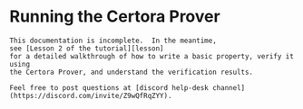 Running the Certora Prover
==========================

```{todo}
This documentation is incomplete.  In the meantime,
see [Lesson 2 of the tutorial][lesson]
for a detailed walkthrough of how to write a basic property, verify it using
the Certora Prover, and understand the verification results.

Feel free to post questions at [discord help-desk channel](https://discord.com/invite/Z9wQfRqZYY).
```


[lesson]: https://docs.certora.com/projects/tutorials/en/latest/lesson2_started/erc20_example.html
